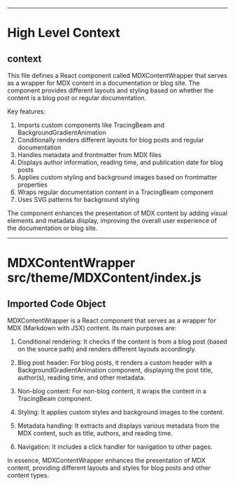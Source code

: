 

  ---
# High Level Context
## context
This file defines a React component called MDXContentWrapper that serves as a wrapper for MDX content in a documentation or blog site. The component provides different layouts and styling based on whether the content is a blog post or regular documentation.

Key features:
1. Imports custom components like TracingBeam and BackgroundGradientAnimation
2. Conditionally renders different layouts for blog posts and regular documentation
3. Handles metadata and frontmatter from MDX files
4. Displays author information, reading time, and publication date for blog posts
5. Applies custom styling and background images based on frontmatter properties
6. Wraps regular documentation content in a TracingBeam component
7. Uses SVG patterns for background styling

The component enhances the presentation of MDX content by adding visual elements and metadata display, improving the overall user experience of the documentation or blog site.

---
# MDXContentWrapper src/theme/MDXContent/index.js
## Imported Code Object
MDXContentWrapper is a React component that serves as a wrapper for MDX (Markdown with JSX) content. Its main purposes are:

1. Conditional rendering: It checks if the content is from a blog post (based on the source path) and renders different layouts accordingly.

2. Blog post header: For blog posts, it renders a custom header with a BackgroundGradientAnimation component, displaying the post title, author(s), reading time, and other metadata.

3. Non-blog content: For non-blog content, it wraps the content in a TracingBeam component.

4. Styling: It applies custom styles and background images to the content.

5. Metadata handling: It extracts and displays various metadata from the MDX content, such as title, authors, and reading time.

6. Navigation: It includes a click handler for navigation to other pages.

In essence, MDXContentWrapper enhances the presentation of MDX content, providing different layouts and styles for blog posts and other content types.

  